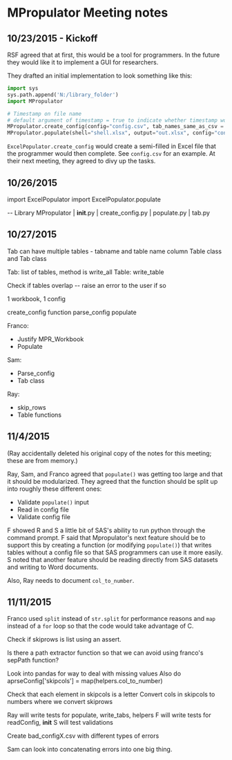 # MPropulator Meeting notes #

## 10/23/2015 - Kickoff ##

RSF agreed that at first, this would be a tool for programmers. In the future they would like it to implement a GUI for researchers.

They drafted an initial implementation to look something like this:

```python
import sys
sys.path.append('N:/library_folder')
import MPropulator

# Timestamp on file name
# default argument of timestamp = true to indicate whether timestamp would be included in file name
MPropulator.create_config(config="config.csv", tab_names_same_as_csv = True) # optional shell for config file
MPropulator.populate(shell="shell.xlsx", output="out.xlsx", config="config.csv", timestamp=True)
```

`ExcelPopulator.create_config` would create a semi-filled in Excel file that the programmer would then complete. See `config.csv` for an example.
At their next meeting, they agreed to divy up the tasks.

## 10/26/2015 ##

import ExcelPopulator
import ExcelPopulator.populate


--
Library
	MPropulator
		| __init__.py
		| create_config.py
		| populate.py
		| tab.py

## 10/27/2015 ##

Tab can have multiple tables - tabname and table name column
Table class and Tab class

Tab: list of tables, method is write_all
Table: write_table

Check if tables overlap -- raise an error to the user if so

1 workbook, 1 config

create_config function
parse_config
populate

Franco:
  - Justify MPR_Workbook
  - Populate

Sam:
  - Parse_config
  - Tab class

Ray:
  - skip_rows
  - Table functions

## 11/4/2015 ##

(Ray accidentally deleted his original copy of the notes for this meeting; these are from memory.)

Ray, Sam, and Franco agreed that `populate()` was getting too large and that it should be modularized. They agreed that the function should be split up into roughly these different ones:

- Validate `populate()` input
- Read in config file
- Validate config file

F showed R and S a little bit of SAS's ability to run python through the command prompt. F said that Mpropulator's next feature should be to support this by creating a function (or modifying `populate()`) that writes tables without a config file so that SAS programmers can use it more easily. S noted that another feature should be reading directly from SAS datasets and writing to Word documents.

Also, Ray needs to document `col_to_number`.

## 11/11/2015 ##

Franco used `split` instead of `str.split` for performance reasons and `map` instead of a `for` loop so that the code would take advantage of C.

Check if skiprows is list using an assert.

Is there a path extractor function so that we can avoid using franco's sepPath function?

Look into pandas for way to deal with missing values
Also do aprseConfig['skipcols'] = map(helpers.col_to_number)

Check that each element in skipcols is a letter
Convert cols in skipcols to numbers where we convert skiprows

Ray will write tests for populate, write_tabs, helpers
F will write tests for readConfig, __init__
S will test validations
 
Create bad_configX.csv with different types of errors

Sam can look into concatenating errors into one big thing.